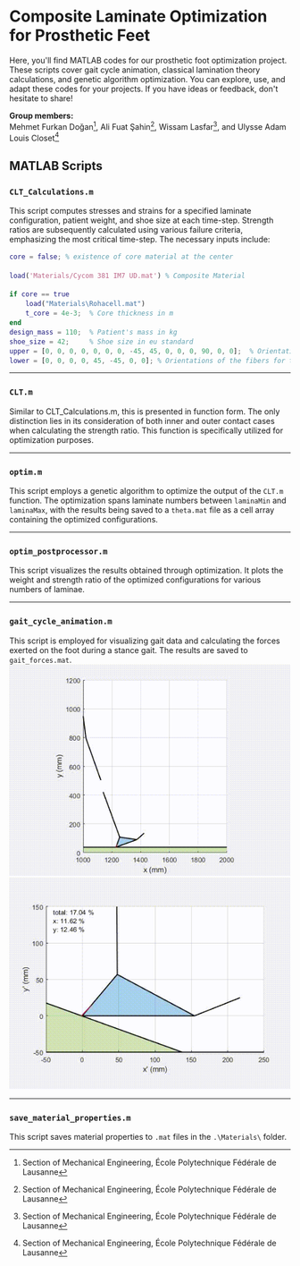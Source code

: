 # Composite Laminate Optimization for Prosthetic Feet
Here, you'll find MATLAB codes for our prosthetic foot optimization project. These scripts cover gait cycle animation, classical lamination theory calculations, and genetic algorithm optimization. You can explore, use, and adapt these codes for your projects. If you have ideas or feedback, don't hesitate to share!

**Group members:**\
Mehmet Furkan Doğan[^1], Ali Fuat Şahin[^1], Wissam Lasfar[^1], and Ulysse Adam Louis Closet[^1]
[^1]: Section of Mechanical Engineering, École Polytechnique Fédérale de Lausanne

## MATLAB Scripts

### `CLT_Calculations.m`
 This script computes stresses and strains for a specified laminate configuration, patient weight, and shoe size at each time-step. Strength ratios are subsequently calculated using various failure criteria, emphasizing the most critical time-step. The necessary inputs include:
```MATLAB
core = false; % existence of core material at the center

load('Materials/Cycom 381 IM7 UD.mat') % Composite Material

if core == true
    load("Materials\Rohacell.mat")
    t_core = 4e-3;  % Core thickness in m
end
design_mass = 110;  % Patient's mass in kg
shoe_size = 42;     % Shoe size in eu standard
upper = [0, 0, 0, 0, 0, 0, 0, -45, 45, 0, 0, 0, 90, 0, 0];  % Orientations of the fibers for the upper kneel
lower = [0, 0, 0, 0, 45, -45, 0, 0]; % Orientations of the fibers for the lower kneel
```
---
### `CLT.m`
Similar to CLT_Calculations.m, this is presented in function form. The only distinction lies in its consideration of both inner and outer contact cases when calculating the strength ratio. This function is specifically utilized for optimization purposes.

---
### `optim.m`
This script employs a genetic algorithm to optimize the output of the `CLT.m` function. The optimization spans laminate numbers between `laminaMin` and `laminaMax`, with the results being saved to a `theta.mat` file as a cell array containing the optimized configurations.

---
### `optim_postprocessor.m`
This script visualizes the results obtained through optimization. It plots the weight and strength ratio of the optimized configurations for various numbers of laminae.

---
### `gait_cycle_animation.m`
This script is employed for visualizing gait data and calculating the forces exerted on the foot during a stance gait. The results are saved to `gait_forces.mat`.
![](Animations/walking_data.gif)
![](Animations/foot_only.gif)

---
### `save_material_properties.m`
This script saves material properties to `.mat` files in the `.\Materials\` folder.